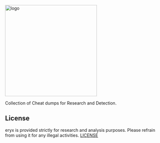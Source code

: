 <img src="https://github.com/user-attachments/assets/5a49de00-da1a-47ab-9484-295de486aee7" alt="logo" width="300"/>

Collection of Cheat dumps for Research and Detection.

## License
eryx is provided strictly for research and analysis purposes. Please refrain from using it for any illegal activities.
[LICENSE](LICENSE)
